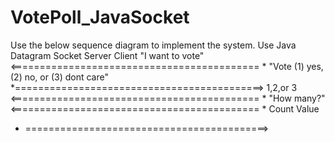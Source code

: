 # VotePoll_JavaSocket
Use the below sequence diagram to implement the system. Use Java Datagram Socket 
Server                                     Client
                  "I want to vote"
 <=========================================== * 
   "Vote (1) yes, (2) no, or (3) dont care"
*===========================================> 
                1,2,or 3
 <=========================================== *
               "How many?"
 <=========================================== *
               Count Value
 * ==========================================>
             
